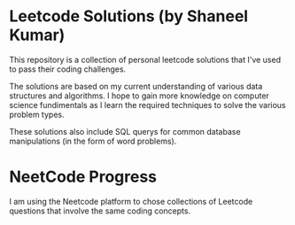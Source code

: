 # Leetcode Solutions (by Shaneel Kumar)

This repository is a collection of personal leetcode solutions that I've used to pass their coding challenges.

The solutions are based on my current understanding of various data structures and algorithms. I hope to gain more knowledge on computer science fundimentals as I learn the required techniques to solve the various problem types.

These solutions also include SQL querys for common database manipulations (in the form of word problems).

# NeetCode Progress

I am using the Neetcode platform to chose collections of Leetcode questions that involve the same coding concepts.
